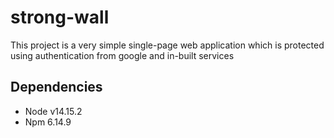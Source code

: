 # strong-wall
This project is a very simple single-page web application which is protected using authentication from google and in-built services 

## Dependencies

- Node v14.15.2
- Npm 6.14.9